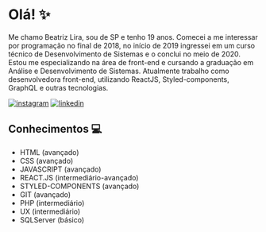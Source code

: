 # Olá! :sparkles:

 Me chamo Beatriz Lira, sou de SP e tenho 19 anos. Comecei a me interessar por programação no final de 2018, no início de 2019 ingressei em um curso técnico de Desenvolvimento de Sistemas e o conclui no meio de 2020. Estou me especializando na área de front-end e cursando a graduação em Análise e Desenvolvimento de Sistemas.
Atualmente trabalho como desenvolvedora front-end, utilizando ReactJS, Styled-components, GraphQL e outras tecnologias.
 
[![instagram](https://img.shields.io/badge/bealirag-%23000000?style=for-the-badge&logo=instagram)](https://www.instagram.com/bealirag) 
[![linkedin](https://img.shields.io/badge/beatrizliragonzaga-%23000000?style=for-the-badge&logo=linkedin)](https://www.linkedin.com/in/beatrizliragonzaga)


<!--
**blirag/blirag** is a ✨ _special_ ✨ repository because its `README.md` (this file) appears on your GitHub profile.
-->

## Conhecimentos 💻
- HTML (avançado)
- CSS (avançado)
- JAVASCRIPT (avançado)
- REACT.JS (intermediário-avançado)
- STYLED-COMPONENTS (avançado)
- GIT (avançado)
- PHP (intermediário)
- UX (intermediário)
- SQLServer (básico)




